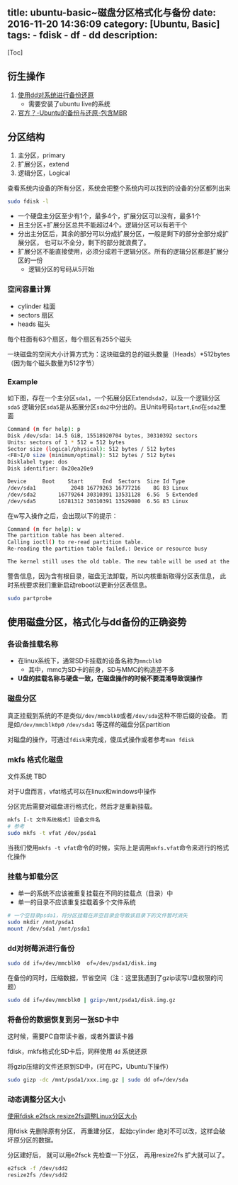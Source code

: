 title: ubuntu-basic~磁盘分区格式化与备份
date: 2016-11-20 14:36:09
category: [Ubuntu, Basic]
tags:
    - fdisk
    - df
    - dd
description:
---
[Toc]

## 衍生操作

1. [使用dd对系统进行备份还原](http://blog.csdn.net/shendl/article/details/7384755)
    * 需要安装了ubuntu live的系统
2. [官方？-Ubuntu的备份与还原-包含MBR](http://wiki.ubuntu.org.cn/Ubuntu%E5%A4%87%E4%BB%BD%E4%B8%8E%E8%BF%98%E5%8E%9F)

## 分区结构

1. 主分区，primary
2. 扩展分区，extend
3. 逻辑分区，Logical

查看系统内设备的所有分区，系统会把整个系统内可以找到的设备的分区都列出来
``` bash
sudo fdisk -l
```

* 一个硬盘主分区至少有1个，最多4个，扩展分区可以没有，最多1个
* 且主分区+扩展分区总共不能超过4个。逻辑分区可以有若干个
* 分出主分区后，其余的部分可以分成扩展分区，一般是剩下的部分全部分成扩展分区，
  也可以不全分，剩下的部分就浪费了。 
* 扩展分区不能直接使用，必须分成若干逻辑分区。所有的逻辑分区都是扩展分区的一份
    * 逻辑分区的号码从5开始

### 空间容量计算

* cylinder 柱面
* sectors 扇区
* heads 磁头

每个柱面有63个扇区，每个扇区有255个磁头

一块磁盘的空间大小计算方式为：这块磁盘的总的磁头数量（Heads）*512bytes（因为每个磁头数量为512字节）

### Example

如下图，存在一个主分区`sda1`，一个拓展分区Extend`sda2`，以及一个逻辑分区`sda5`
逻辑分区`sda5`是从拓展分区`sda2`中分出的。且Units号码`start`,`End`在`sda2`里面

``` bash
Command (m for help): p
Disk /dev/sda: 14.5 GiB, 15518920704 bytes, 30310392 sectors
Units: sectors of 1 * 512 = 512 bytes
Sector size (logical/physical): 512 bytes / 512 bytes
<F8>I/O size (minimum/optimal): 512 bytes / 512 bytes
Disklabel type: dos
Disk identifier: 0x20ea20e9

Device     Boot    Start      End  Sectors  Size Id Type
/dev/sda1           2048 16779263 16777216    8G 83 Linux
/dev/sda2       16779264 30310391 13531128  6.5G  5 Extended
/dev/sda5       16781312 30310391 13529080  6.5G 83 Linux
```

在w写入操作之后，会出现以下的提示：
``` bash
Command (m for help): w
The partition table has been altered.
Calling ioctl() to re-read partition table.
Re-reading the partition table failed.: Device or resource busy

The kernel still uses the old table. The new table will be used at the next reboot or after you run partprobe(8) or kpartx(8).
```
警告信息，因为含有根目录，磁盘无法卸载，所以内核重新取得分区表信息，
此时系统要求我们重新启动reboot以更新分区表信息。
``` bash
sudo partprobe
```

## 使用磁盘分区，格式化与dd备份的正确姿势

### 各设备挂载名称
* 在linux系统下，通常SD卡挂载的设备名称为`mmcblk0`
    * 其中，mmc为SD卡的前身，SD与MMC的构造差不多
* **U盘的挂载名称与硬盘一致，在磁盘操作的时候不要混淆导致误操作**

### 磁盘分区

真正挂载到系统的不是类似`/dev/mmcblk0`或者`/dev/sda`这种不带后缀的设备。
而是如`/dev/mmcblk0p0` `/dev/sda1` 等这样的磁盘分区partition

对磁盘的操作，可通过`fdisk`来完成，傻瓜式操作或者参考`man fdisk`

### mkfs 格式化磁盘

文件系统 TBD

对于U盘而言，vfat格式可以在linux和windows中操作

分区完后需要对磁盘进行格式化，然后才是重新挂载。

``` bash
mkfs [-t 文件系统格式] 设备文件名
# 参考
sudo mkfs -t vfat /dev/psda1
```

当我们使用`mkfs -t vfat`命令的时候，实际上是调用`mkfs.vfat`命令来进行的格式化操作

### 挂载与卸载分区

* 单一的系统不应该被重复挂载在不同的挂载点（目录）中
* 单一的目录不应该重复挂载着多个文件系统

``` bash
# 一个空目录psda1，将分区挂载在非空目录会导致该目录下的文件暂时消失
sudo mkdir /mnt/psda1
mount /dev/sda1 /mnt/psda1
```

### dd对树莓派进行备份

``` bash
sudo dd if=/dev/mmcblk0  of=/dev/psda1/disk.img
```

在备份的同时，压缩数据，节省空间（注：这里我遇到了gzip读写U盘权限的问题）
``` bash
sudo dd if=/dev/mmcblk0 | gzip>/mnt/psda1/disk.img.gz
```

### 将备份的数据恢复到另一张SD卡中

这时候，需要PC自带读卡器，或者外置读卡器

fdisk，mkfs格式化SD卡后，同样使用 `dd` 系统还原

将gzip压缩的文件还原到SD中，(可在PC，Ubuntu下操作）
``` bash
sudo gizp -dc /mnt/psda1/xxx.img.gz | sudo dd of=/dev/sda
```

### 动态调整分区大小

[ 使用fdisk e2fsck resize2fs调整Linux分区大小](http://blog.csdn.net/azure190/article/details/51044743)

用fdisk 先删除原有分区， 再重建分区， 起始cylinder 绝对不可以改，这样会破坏原分区的数据。

分区建好后， 就可以用e2fsck 先检查一下分区， 再用resize2fs 扩大就可以了。

``` bash
e2fsck -f /dev/sdd2
resize2fs /dev/sdd2
```
